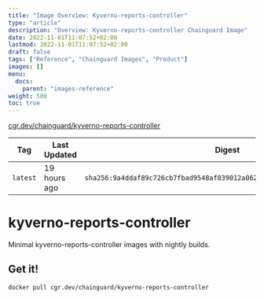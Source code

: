 ```yaml
---
title: "Image Overview: Kyverno-reports-controller"
type: "article"
description: "Overview: Kyverno-reports-controller Chainguard Image"
date: 2022-11-01T11:07:52+02:00
lastmod: 2022-11-01T11:07:52+02:00
draft: false
tags: ["Reference", "Chainguard Images", "Product"]
images: []
menu:
  docs:
    parent: "images-reference"
weight: 500
toc: true
---
```


[cgr.dev/chainguard/kyverno-reports-controller](https://github.com/chainguard-images/images/tree/main/images/kyverno-reports-controller)

| Tag      | Last Updated | Digest                                                                    |
|----------|--------------|---------------------------------------------------------------------------|
| `latest` | 19 hours ago | `sha256:9a4ddaf89c726cb7fbad9548af039012a06242d9e853b2294f88a849615d1544` |

# kyverno-reports-controller

Minimal kyverno-reports-controller images with nightly builds.

## Get it!

```shell
docker pull cgr.dev/chainguard/kyverno-reports-controller
```